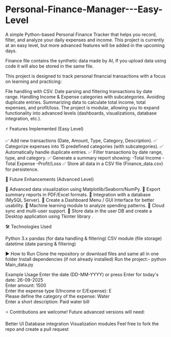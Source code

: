 # Personal-Finance-Manager---Easy-Level
A simple Python-based Personal Finance Tracker that helps you record, filter, and analyze your daily expenses and income. This project is currently at an easy level, but more advanced features will be added in the upcoming days.

Finance file contains the synthetic data made by AI, If you upload data using code it will also be stored in the same file.

This project is designed to track personal financial transactions with a focus on learning and practicing:

File handling with CSV.
Date parsing and filtering transactions by date range.
Handling Income & Expense categories with subcategories.
Avoiding duplicate entries.
Summarizing data to calculate total income, total expenses, and profit/loss.
The project is modular, allowing you to expand functionality into advanced levels (dashboards, visualizations, database integration, etc.).

⚡ Features Implemented (Easy Level)

✅ Add new transactions (Date, Amount, Type, Category, Description).
✅ Categorize expenses into 15 predefined categories (with subcategories).
✅ Automatically handle duplicate entries.
✅ Filter transactions by date range, type, and category.
✅ Generate a summary report showing:
-Total Income
-Total Expense
-Profit/Loss
✅ Store all data in a CSV file (Finance_data.csv) for persistence.

🚀 Future Enhancements (Advanced Level)

🔹 Advanced data visualization using Matplotlib/Seaborn/NumPy.
🔹 Export summary reports in PDF/Excel formats.
🔹 Integration with a database (MySQL Server).
🔹 Create a Dashboard Menu / GUI Interface for better usability.
🔹 Machine learning module to analyze spending patterns.
🔹 Cloud sync and multi-user support.
🔹 Store data in the user DB and create a Desktop application using Tkinter library .

🛠️ Technologies Used

Python 3.x
pandas (for data handling & filtering)
CSV module (file storage)
datetime (date parsing & filtering)

▶️ How to Run
Clone the repository or download files and same all in one folder
Install dependencies (if not already installed)
Run the project:- python Main_data.py

Example Usage
Enter the date (DD-MM-YYYY) or press Enter for today's date: 26-09-2025  
Enter amount: 1500  
Enter the expense type (I/Income or E/Expense): E  
Please define the category of the expense: Water  
Enter a short description: Paid water bill  

⭐ Contributions are welcome! Future advanced versions will need:

Better UI
Database integration
Visualization modules
Feel free to fork the repo and create a pull request
